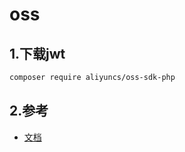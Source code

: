 # oss

## 1.下载jwt

```bash
composer require aliyuncs/oss-sdk-php
```

## 2.参考

* [文档](https://help.aliyun.com/product/31815.html?spm=a2c4g.11186623.6.540.40bc58cezilcd8)